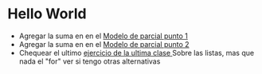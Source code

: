 # Hello World
- Agregar la suma en en el [Modelo de parcial punto 1](https://vscode.dev/github/MONZONPUNTOEXE/Introduccion-a-la-Programacion-I/blob/main/Unidad%20I%20y%20II/ModelodeParcial_2/Punto_1/main.py)
- Agregar la suma en en el [Modelo de parcial punto 2](https://vscode.dev/github/MONZONPUNTOEXE/Introduccion-a-la-Programacion-I/blob/main/Unidad%20I%20y%20II/ModelodeParcial_2/Punto_2/main.py)
- Chequear el ultimo [ejercicio de la ultima clase ](https://vscode.dev/github/MONZONPUNTOEXE/Introduccion-a-la-Programacion-I/blob/main/Unidad%20III%20y%20IV/Clase_VII/funciones.py) Sobre las listas, mas que nada el "for" ver si tengo otras alternativas